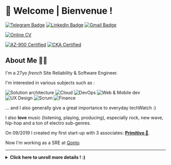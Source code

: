 # 🦉 Welcome | Bienvenue ! 

[![Telegram Badge](https://img.shields.io/badge/-c14438?style=social&logo=Telegram&logoColor=blue&link=https://t.me/applinh)](https://t.me/applinh)
[![Linkedin Badge](https://img.shields.io/badge/-Thomas%20Martin?style=social&logo=Linkedin&logoColor=blue&link=https://www.linkedin.com/in/anirudhemmadi/)](https://www.linkedin.com/in/thomas-martin-348238161/)
[![Gmail Badge](https://img.shields.io/badge/-applinh@protonmail.com-c14438?style=social&logo=Gmail&logoColor=red&link=mailto:applinh@protonmail.com)](mailto:applinh@protonmail.com)


[![Online CV](https://img.shields.io/badge/-OnlineCV-c14438?style=social&logo=about.me&logoColor=blue&link=mailto:https://me-applinh.netlify.app)](https://me-applinh.netlify.app)


[![AZ-900 Certified](https://img.shields.io/badge/-AZ%20900%20Certified-blue?style=for-the-badge&logo=microsoft-azure)](https://www.credly.com/badges/a0b37337-5e0d-4074-a4c7-36ace2b3b915)
[![CKA Certified](https://img.shields.io/badge/-CKA%20Certified-white?style=for-the-badge&logo=kubernetes)](https://www.credly.com/earner/earned/badge/799e4d84-183a-482c-8f8a-5c9068c41d4d)

## About Me 👨‍🎤 

I'm a 27yo _french_ Site Reliability & Software Engineer.

I'm interested in various subjects such as : 

![Solution architecture](https://img.shields.io/badge/-Solution%20architecture-C59237?style=for-the-badge)
![Cloud](https://img.shields.io/badge/-Cloud-red?style=for-the-badge)
![DevOps](https://img.shields.io/badge/-DevOps-006400?style=for-the-badge)
![Web & Mobile dev](https://img.shields.io/badge/Web%20&%20Mobile%20dev-blue?style=for-the-badge)
![UX Design](https://img.shields.io/badge/-UX%20Desgin-purple?style=for-the-badge)
![Scrum](https://img.shields.io/badge/-Scrum-orange?style=for-the-badge)
![Finance](https://img.shields.io/badge/-Finance-grey?style=for-the-badge)

... and I also generally give a great importance to everyday techWatch :)

I also **love** music (listening, playing, producing), especially rock, new wave, hip-hop and a ton of electro sub-genres.

On 09/2019 I created my first start-up with 3 associates: [**Primitivo 🦉**](https://github.com/PrimitivoFR). 

Now I'm working as a SRE at [Qonto](https://qonto.com)


---

<details>
  <summary><b>Click here to unroll more details ! :)</b></summary>


## My knowledge 🧠💡

### Main languages

![Go](https://img.shields.io/badge/-Go-1572B6?style=for-the-badge&logo=go)
![Python](https://img.shields.io/badge/-Python-C59237?style=for-the-badge&logo=Python)
![Dart](https://img.shields.io/badge/-Dart-blue?style=for-the-badge&logo=Dart)

![TypeScript](https://img.shields.io/badge/-TypeScript-white?style=for-the-badge&logo=typescript)
**+**
![Nodejs](https://img.shields.io/badge/-Nodejs-006400?style=for-the-badge&logo=Node.js)



---

### Frameworks / Libraries


#### Front

![React](https://img.shields.io/badge/-React-black?style=for-the-badge&logo=react)
![Angular](https://img.shields.io/badge/-Angular-red?style=for-the-badge&logo=angular)
![Redux](https://img.shields.io/badge/-Redux-purple?style=for-the-badge&logo=Redux)

#### Mobile

![Flutter](https://img.shields.io/badge/-Flutter-007ACC?style=for-the-badge&logo=Flutter)
![React Native (Expo)](https://img.shields.io/badge/-React%20Native%20(Expo)-black?style=for-the-badge&logo=Expo)

#### Server

![ExpressJS](https://img.shields.io/badge/-ExpressJS-006400?style=for-the-badge&logo=ExpressJS)
![NestJS](https://img.shields.io/badge/-NestJS-red?style=for-the-badge&logo=NestJS)
![Gorilla/Mux](https://img.shields.io/badge/-Gorilla%20Mux-007ACC?style=for-the-badge&logo=go)
![Flask](https://img.shields.io/badge/-Flask-grey?style=for-the-badge&logo=flask)
![gRPC](https://img.shields.io/badge/-gRPC-white?style=for-the-badge&logo=google)

#### Data analysis / ML

![Pandas](https://img.shields.io/badge/-Pandas-purple?style=for-the-badge&logo=Pandas)
![Scikit (Machine Learning)](https://img.shields.io/badge/-Scikit%20(Machine%20Learning)-white?style=for-the-badge&logo=scikit-learn)

---

### Databases
![MongoDB](https://img.shields.io/badge/-MongoDB-black?style=for-the-badge&logo=mongodb)
![ElasticSearch](https://img.shields.io/badge/-ElasticSearch-005571?style=for-the-badge&logo=elasticsearch)
![PostgreSQL](https://img.shields.io/badge/-PostgreSQL-336791?style=for-the-badge&logo=postgresql)
![Redis](https://img.shields.io/badge/-Redis-white?style=for-the-badge&logo=redis)
![MySQL](https://img.shields.io/badge/-MySQL-black?style=for-the-badge&logo=mysql)

---

### Tools



![Git](https://img.shields.io/badge/-Git-black?style=for-the-badge&logo=git)
![GitLab](https://img.shields.io/badge/-GitLab-006400?style=for-the-badge&logo=GitLab)
![Jenkins](https://img.shields.io/badge/-Jenkins-white?style=for-the-badge&logo=Jenkins)

![Ansible](https://img.shields.io/badge/-Ansible-red?style=for-the-badge&logo=ansible)
![Terraform](https://img.shields.io/badge/-Terraform-purple?style=for-the-badge&logo=terraform)
![Packer](https://img.shields.io/badge/-Packer-white?style=for-the-badge&logo=packer)

![Docker](https://img.shields.io/badge/-Docker-black?style=for-the-badge&logo=docker)
![Kubernetes](https://img.shields.io/badge/-Kubernetes-white?style=for-the-badge&logo=Kubernetes)

![Azure](https://img.shields.io/badge/-Azure-blue?style=for-the-badge&logo=microsoft-azure)
![AWS](https://img.shields.io/badge/-AWS-C59237?style=for-the-badge&logo=amazon-AWS)
![Heroku](https://img.shields.io/badge/-Heroku-430098?style=for-the-badge&logo=heroku)
![DigitalOcean](https://img.shields.io/badge/-Digital%20Ocean-darkblue?style=for-the-badge&logo=digitalocean)

---

### ... & more
![GraphQL](https://img.shields.io/badge/-GraphQL-E10098?style=for-the-badge&logo=graphql)
![REST](https://img.shields.io/badge/-REST-FFA633?style=for-the-badge&logo=statuspage)
![HTTP2 gRPC](https://img.shields.io/badge/-HTTP2%20gRPC-grey?style=for-the-badge&logo=google)

![Microservices](https://img.shields.io/badge/-Microservices-blue?style=for-the-badge&logo=tableau)
![Domain Driven Design](https://img.shields.io/badge/-Domain%20Driven%20Design-525DDC?style=for-the-badge&logo=leanpub)
![Swagger](https://img.shields.io/badge/-Swagger-white?style=for-the-badge&logo=swagger)


![Linux](https://img.shields.io/badge/-Linux-black?style=for-the-badge&logo=Linux)
![iOS](https://img.shields.io/badge/-iOS-grey?style=for-the-badge&logo=apple)
![Android](https://img.shields.io/badge/-Android-006400?style=for-the-badge&logo=Android)

---

## Currently learning/experimenting : 

![Prometheus](https://img.shields.io/badge/-Prometheus-white?style=for-the-badge&logo=prometheus)
![Kafka](https://img.shields.io/badge/-Kafka-grey?style=for-the-badge&logo=apachekafka)

</details>
